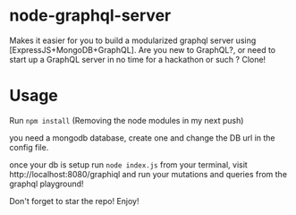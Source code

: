 # node-graphql-server
Makes it easier for you to build a modularized graphql server using [ExpressJS+MongoDB+GraphQL]. Are you new to GraphQL?, or need to start up a GraphQL server in no time for a hackathon or such ? Clone!

# Usage
Run `npm install` (Removing the node modules in my next push)

you need a mongodb database, create one and change the DB url in the config file.

once your db is setup run `node index.js` from your terminal, visit http://localhost:8080/graphiql and run your mutations and queries from the graphql playground!

Don't forget to star the repo! Enjoy!
